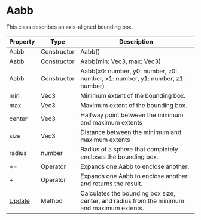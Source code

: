 # Aabb

This class describes an axis-aligned bounding box.

| Property | Type | Description |
| ---- | ---- | ---- |
| Aabb | Constructor | Aabb() |
| Aabb | Constructor | Aabb(min: Vec3, max: Vec3) |
| Aabb | Constructor | Aabb(x0: number, y0: number, z0: number, x1: number, y1: number, z1: number) |
| min | Vec3 | Minimum extent of the bounding box. |
| max | Vec3 | Maximum extent of the bounding box. |
| center | Vec3 | Halfway point between the minimum and maximum extents |
| size | Vec3 | Distance between the minimum and maximum extents |
| radius | number | Radius of a sphere that completely encloses the bounding box. |
| \+= | Operator | Expands one Aabb to enclose another. |
| \+ | Operator | Expands one Aabb to enclose another and returns the result. |
| [Update](Aabb_Update.md) | Method | Calculates the bounding box size, center, and radius from the minimum and maximum extents. |
